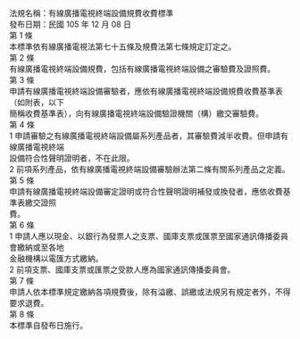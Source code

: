 法規名稱：有線廣播電視終端設備規費收費標準  
發布日期：民國 105 年 12 月 08 日  
第 1 條  
本標準依有線廣播電視法第七十五條及規費法第七條規定訂定之。  
第 2 條  
有線廣播電視終端設備規費，包括有線廣播電視終端設備之審驗費及證照費。  
第 3 條  
申請有線廣播電視終端設備審驗者，應依有線廣播電視終端設備規費收費基準表（如附表，以下  
簡稱收費基準表），向有線廣播電視終端設備驗證機關（構）繳交審驗費。  
第 4 條  
1 申請審驗之有線廣播電視終端設備屬系列產品者，其審驗費減半收費。但申請有線廣播電視終端  
設備符合性聲明證明者，不在此限。  
2 前項系列產品，依有線廣播電視終端設備審驗辦法第二條有關系列產品之定義。  
第 5 條  
申請有線廣播電視終端設備審定證明或符合性聲明證明補發或換發者，應依收費基準表繳交證照  
費。  
第 6 條  
1 申請人應以現金、以銀行為發票人之支票、國庫支票或匯票至國家通訊傳播委員會繳納或至各地  
金融機構以電匯方式繳納。  
2 前項支票、國庫支票或匯票之受款人應為國家通訊傳播委員會。  
第 7 條  
申請人依本標準規定繳納各項規費後，除有溢繳、誤繳或法規另有規定者外，不得要求退費。  
第 8 條  
本標準自發布日施行。  


